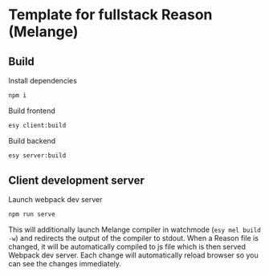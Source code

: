 # Template for fullstack Reason (Melange)

## Build
Install dependencies
```bash
npm i
```

Build frontend
```bash
esy client:build
```

Build backend
```bash
esy server:build
```

## Client development server

Launch webpack dev server
```bash
npm run serve
```

This will additionally launch Melange compiler in watchmode (`esy mel build -w`) and redirects the output of the compiler to stdout.
When a Reason file is changed, it will be automatically compiled to js file which is then served Webpack dev server.
Each change will automatically reload browser so you can see the changes immediately.
